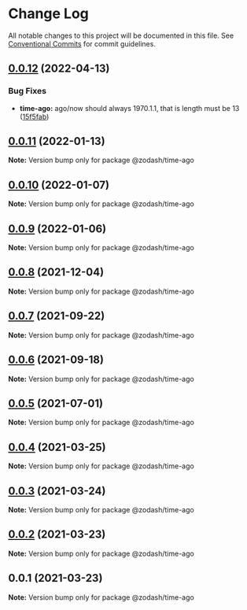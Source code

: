 # Change Log

All notable changes to this project will be documented in this file.
See [Conventional Commits](https://conventionalcommits.org) for commit guidelines.

## [0.0.12](https://github.com/zcorky/zodash/compare/@zodash/time-ago@0.0.11...@zodash/time-ago@0.0.12) (2022-04-13)


### Bug Fixes

* **time-ago:** ago/now should always 1970.1.1, that is length must be 13 ([15f5fab](https://github.com/zcorky/zodash/commit/15f5fab76e66be8713a0bd6e10c615ca3da634c1))





## [0.0.11](https://github.com/zcorky/zodash/compare/@zodash/time-ago@0.0.10...@zodash/time-ago@0.0.11) (2022-01-13)

**Note:** Version bump only for package @zodash/time-ago





## [0.0.10](https://github.com/zcorky/zodash/compare/@zodash/time-ago@0.0.9...@zodash/time-ago@0.0.10) (2022-01-07)

**Note:** Version bump only for package @zodash/time-ago





## [0.0.9](https://github.com/zcorky/zodash/compare/@zodash/time-ago@0.0.8...@zodash/time-ago@0.0.9) (2022-01-06)

**Note:** Version bump only for package @zodash/time-ago





## [0.0.8](https://github.com/zcorky/zodash/compare/@zodash/time-ago@0.0.7...@zodash/time-ago@0.0.8) (2021-12-04)

**Note:** Version bump only for package @zodash/time-ago





## [0.0.7](https://github.com/zcorky/zodash/compare/@zodash/time-ago@0.0.6...@zodash/time-ago@0.0.7) (2021-09-22)

**Note:** Version bump only for package @zodash/time-ago





## [0.0.6](https://github.com/zcorky/zodash/compare/@zodash/time-ago@0.0.5...@zodash/time-ago@0.0.6) (2021-09-18)

**Note:** Version bump only for package @zodash/time-ago





## [0.0.5](https://github.com/zcorky/zodash/compare/@zodash/time-ago@0.0.4...@zodash/time-ago@0.0.5) (2021-07-01)

**Note:** Version bump only for package @zodash/time-ago





## [0.0.4](https://github.com/zcorky/zodash/compare/@zodash/time-ago@0.0.3...@zodash/time-ago@0.0.4) (2021-03-25)

**Note:** Version bump only for package @zodash/time-ago





## [0.0.3](https://github.com/zcorky/zodash/compare/@zodash/time-ago@0.0.2...@zodash/time-ago@0.0.3) (2021-03-24)

**Note:** Version bump only for package @zodash/time-ago





## [0.0.2](https://github.com/zcorky/zodash/compare/@zodash/time-ago@0.0.1...@zodash/time-ago@0.0.2) (2021-03-23)

**Note:** Version bump only for package @zodash/time-ago





## 0.0.1 (2021-03-23)

**Note:** Version bump only for package @zodash/time-ago
